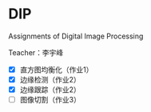 # DIP
Assignments of Digital Image Processing

Teacher：李宇峰

- [x] 直方图均衡化（作业1）
- [x] 边缘检测（作业2）
- [x] 边缘跟踪（作业2）
- [ ] 图像切割（作业3）